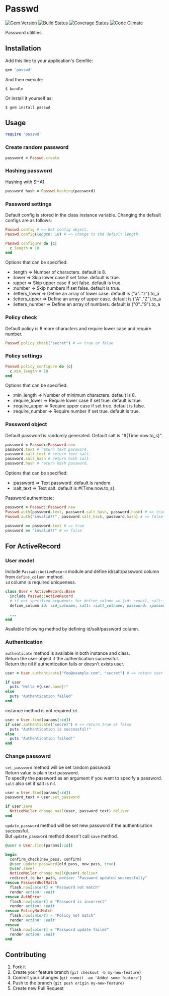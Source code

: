 # Passwd

[![Gem Version](https://badge.fury.io/rb/passwd.png)](http://badge.fury.io/rb/passwd)
[![Build Status](https://travis-ci.org/i2bskn/passwd.png?branch=master)](https://travis-ci.org/i2bskn/passwd)
[![Coverage Status](https://coveralls.io/repos/i2bskn/passwd/badge.png?branch=master)](https://coveralls.io/r/i2bskn/passwd?branch=master)
[![Code Climate](https://codeclimate.com/github/i2bskn/passwd.png)](https://codeclimate.com/github/i2bskn/passwd)

Password utilities.

## Installation

Add this line to your application's Gemfile:

```ruby
gem 'passwd'
```

And then execute:

    $ bundle

Or install it yourself as:

    $ gem install passwd

## Usage

```ruby
require 'passwd'
```

### Create random password

```ruby
password = Passwd.create
```

### Hashing password

Hashing with SHA1.

```ruby
password_hash = Passwd.hashing(password)
```

### Password settings

Default config is stored in the class instance variable.
Changing the default configs are as follows:

```ruby
Passwd.config # => Get config object.
Passwd.config(length: 10) # => Change to the default length.

Passwd.configure do |c|
  c.length = 10
end
```

Options that can be specified:

* :length => Number of characters. default is 8.
* :lower => Skip lower case if set false. default is true.
* :upper => Skip upper case if set false. default is true.
* :number => Skip numbers if set false. default is true.
* :letters_lower => Define an array of lower case. default is ("a".."z").to_a
* :letters_upper => Define an array of upper case. default is ("A".."Z").to_a
* :letters_number => Define an array of numbers. default is ("0".."9").to_a

### Policy check

Default policy is 8 more characters and require lower case and require number.

```ruby
Passwd.policy_check("secret") # => true or false
```

### Policy settings

```ruby
Passwd.policy_configure do |c|
  c.min_length = 10
end
```

Options that can be specified:

* :min_length => Number of minimum characters. default is 8.
* :require_lower => Require lower case if set true. default is true.
* :require_upper => Require upper case if set true. default is false.
* :require_number => Require number if set true. default is true.

### Password object

Default password is randomly generated.
Default salt is "#{Time.now.to_s}".

```ruby
password = Passwd::Password.new
password.text # return text password.
password.salt_text # return text salt.
password.salt_hash # return hash salt.
password.hash # return hash password.
```

Options that can be specified:

* :password => Text password. default is random.
* :salt_text => Text salt. default is #{Time.now.to_s}.

Password authenticate:

```ruby
password = Passwd::Password.new
Passwd.auth(password.text, password.salt_hash, password.hash) # => true
Passwd.auth("invalid!!", password.salt_hash, password.hash) # => false

password == password.text # => true
password == "invalid!!" # => false
```

## For ActiveRecord

### User model

Include `Passwd::ActiveRecord` module and define id/salt/password column from `define_column` method.  
`id` column is required uniqueness.

```ruby
class User < ActiveRecord::Base
  include Passwd::ActiveRecord
  # if not specified arguments for define_column => {id: :email, salt: :salt, password: :password}
  define_column id: :id_colname, salt: :salt_colname, password: :password_colname

  ...
end
```

Available following method by defining id/salt/password column.

### Authentication

`authenticate` method is available in both instance and class.  
Return the user object if the authentication successful.  
Return the nil if authentication fails or doesn't exists user.

```ruby
user = User.authenticate("foo@example.com", "secret") # => return user object or nil.

if user
  puts "Hello #{user.name}!"
else
  puts "Authentication failed"
end
```

instance method is not required `id`.

```ruby
user = User.find(params[:id])
if user.authenticate("secret") # => return true or false
  puts "Authentication is successful!"
else
  puts "Authentication failed!"
end
```

### Change passowrd

`set_password` method will be set random password.  
Return value is plain text password.  
To specify the password as an argument if you want to specify a password.  
`salt` also set if salt is nil.

```ruby
user = User.find(params[:id])
password_text = user.set_password

if user.save
  NoticeMailer.change_mail(user, password_text).deliver
end
```

`update_password` method will be set new password if the authentication successful.  
But `update_password` method doesn't call `save` method.

```ruby
@user = User.find(params[:id])

begin
  confirm_check(new_pass, confirm)
  @user.update_password(old_pass, new_pass, true)
  @user.save!
  NoticeMailer.change_mail(@user).deliver
  redirect_to bar_path, notice: "Password updated successfully"
rescue PasswordNotMatch
  flash.now[:alert] = "Password not match"
  render action: :edit
rescue AuthError
  flash.now[:alert] = "Password is incorrect"
  render action: :edit
rescue PolicyNotMatch
  flash.now[:alert] = "Policy not match"
  render action: :edit
rescue
  flash.now[:alert] = "Password update failed"
  render action: :edit
end
```

## Contributing

1. Fork it
2. Create your feature branch (`git checkout -b my-new-feature`)
3. Commit your changes (`git commit -am 'Added some feature'`)
4. Push to the branch (`git push origin my-new-feature`)
5. Create new Pull Request
